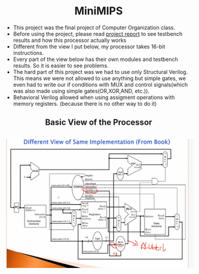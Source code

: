 <h1 align="center"> MiniMIPS </h1>

* This project was the final project of Computer Organization class.
* Before using the project, please read [project report](https://github.com/tgknyhn/MiniMIPS/blob/main/Project%20Report.pdf) to see testbench results and how this processor actually works 
* Different from the view I put below, my processor takes 16-bit instructions. 
* Every part of the view below has their own modules and testbench results. So it is easier to see problems.
* The hard part of this project was we had to use only Structural Verilog. This means we were not allowed to use anything but simple gates, we even had to write our if conditions with MUX and control signals(which was also made using simple gates(OR,XOR,AND, etc.)).
* Behavioral Verilog allowed when using assigment operations with memory registers. (because there is no other way to do it)

<h2 align="center"> Basic View of the Processor </h2>
<p align="center"> 
<img src="Mips Processor.png"  style="vertical-align:down; margin:4px"> 
</p>
